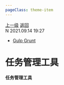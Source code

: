 ```yaml
---
pageClass: theme-item
---
```

<div class="extend-header">
    <div class="info">
        <div class="record">
            <a class="back" href="./">上一级</a>
            <a class="back" href="./">返回</a>
        </div>        
        <div class="mini">
            <span>N 2021.09.14 19:27</span>
        </div>
    </div>
    <div class="content"><div class="custom-block links">
<ul class="desc">
<li><a href="undefined">Gulp Grunt</a></li>
</ul>
</div></div>
</div>
<div class="content-header">
<h1>任务管理工具</h1><strong>任务管理工具</strong>
</div>
<div class="static-content">


</div>